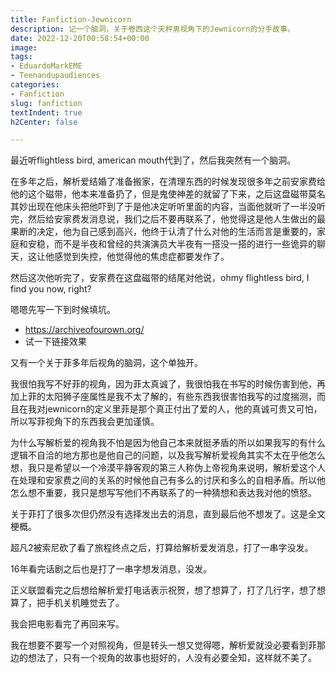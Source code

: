 ```yaml
---
title: Fanfiction-Jewnicorn
description: 记一个脑洞，关于卷西这个天秤男视角下的Jewnicorn的分手故事。
date: 2022-12-20T00:58:54+00:00
image: 
tags:
- EduardoMarkEME
- Teenandupaudiences
categories:
- Fanfiction
slug: fanfiction
textIndent: true
h2Center: false

---
```

最近听flightless bird, american mouth代到了，然后我突然有一个脑洞。

在多年之后，解析爱结婚了准备搬家，在清理东西的时候发现很多年之前安家费给他的这个磁带，他本来准备扔了，但是鬼使神差的就留了下来，之后这盘磁带莫名其妙出现在他床头把他吓到了于是他决定听听里面的内容，当面他就听了一半没听完，然后给安家费发消息说，我们之后不要再联系了，他觉得这是他人生做出的最果断的决定，他为自己感到高兴，他终于认清了什么对他的生活而言是重要的，家庭和安稳，而不是半夜和曾经的共演演员大半夜有一搭没一搭的进行一些诡异的聊天，这让他感觉到失控，他觉得他的焦虑症都要发作了。

然后这次他听完了，安家费在这盘磁带的结尾对他说，ohmy flightless bird, I find you now, right?

嗯嗯先写一下到时候填坑。

* https://archiveofourown.org/
* 试一下链接效果

又有一个关于菲多年后视角的脑洞，这个单独开。

我很怕我写不好菲的视角，因为菲太真诚了，我很怕我在书写的时候伤害到他，再加上菲的太阳狮子座属性是我不太了解的，有些东西我很害怕我写的过度揣测，而且在我对jewnicorn的定义里菲是那个真正付出了爱的人，他的真诚可贵又可怕，所以写菲视角下的东西我会更加谨慎。

为什么写解析爱的视角我不怕是因为他自己本来就挺矛盾的所以如果我写的有什么逻辑不自洽的地方那也是他自己的问题，以及我写解析爱视角其实不太在乎他怎么想，我只是希望以一个冷漠平静客观的第三人称伪上帝视角来说明，解析爱这个人在处理和安家费之间的关系的时候他自己有多么的讨厌和多么的自相矛盾。所以他怎么想不重要，我只是想写写他们不再联系了的一种猜想和表达我对他的愤怒。

关于菲打了很多次但仍然没有选择发出去的消息，直到最后他不想发了。这是全文梗概。

超凡2被索尼砍了看了旅程终点之后，打算给解析爱发消息，打了一串字没发。

16年看完话剧之后也是打了一串字想发消息，没发。

正义联盟看完之后想给解析爱打电话表示祝贺，想了想算了，打了几行字，想了想算了，把手机关机睡觉去了。

我会把电影看完了再回来写。

我在想要不要写一个对照视角，但是转头一想又觉得嗯，解析爱就没必要看到菲那边的想法了，只有一个视角的故事也挺好的，人没有必要全知，这样就不美了。